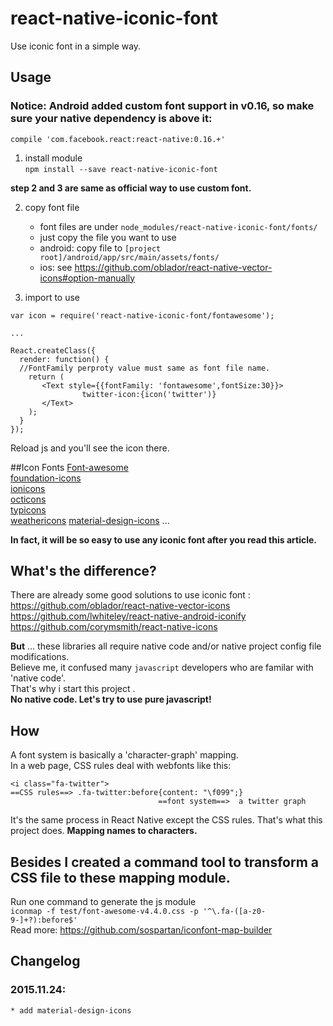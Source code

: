 # react-native-iconic-font
Use iconic font in a simple way.

## Usage
### Notice: Android added custom font support in v0.16, so make sure your native dependency is above it:  
`compile 'com.facebook.react:react-native:0.16.+'`

1. install module  
`npm install --save react-native-iconic-font`
	
**step 2 and 3 are same as official way to use custom font.**  

2. copy font file 
	* font files are under `node_modules/react-native-iconic-font/fonts/`
	* just copy the file you want to use 
	* android: copy file to `[project root]/android/app/src/main/assets/fonts/`
 	* ios: see <https://github.com/oblador/react-native-vector-icons#option-manually>
 	
3. import to use  

```
var icon = require('react-native-iconic-font/fontawesome');

...

React.createClass({
  render: function() {
  //FontFamily perproty value must same as font file name.
    return (
       <Text style={{fontFamily: 'fontawesome',fontSize:30}}> 
                twitter-icon:{icon('twitter')}
       </Text>
    );
  }
});

```
Reload js and you'll see the icon there.

##Icon Fonts
[Font-awesome](<http://fontawesome.io/>)  
[foundation-icons](<http://zurb.com/playground/foundation-icon-fonts-3>)  
[ionicons](<http://ionicons.com/>)  
[octicons](<https://github.com/github/octicons>)  
[typicons](<https://github.com/stephenhutchings/typicons.font>)  
[weathericons](<https://erikflowers.github.io/weather-icons/>)
[material-design-icons](<http://google.github.io/material-design-icons/>)
...  
   
**In fact, it will be so easy to use any iconic font after you read this article.**


## What's the difference?
There are already some good solutions to use iconic font :  
<https://github.com/oblador/react-native-vector-icons>   
<https://github.com/lwhiteley/react-native-android-iconify>  
<https://github.com/corymsmith/react-native-icons>  

**But** ... these libraries all require native code and/or native project config file modifications.  
Believe me, it confused many `javascript` developers who are familar with 'native code'.  
That's why i start this project .  
**No native code. Let's try to use pure javascript!**

## How  
A font system is basically a 'character-graph' mapping.  
In a web page, CSS rules deal with webfonts like this:

```
<i class="fa-twitter">
==CSS rules==> .fa-twitter:before{content: "\f099";} 
                                 ==font system==>  a twitter graph

```
It's the same process in React Native except the CSS rules. That's what this project does. **Mapping names to characters.**    
## Besides I created a command tool to transform a CSS file to these mapping module. 
Run one command to generate the js module   
 `iconmap -f test/font-awesome-v4.4.0.css -p '^\.fa-([a-z0-9-]+?):before$'`  
Read more:  <https://github.com/sospartan/iconfont-map-builder> 


## Changelog

### 2015.11.24:
    * add material-design-icons
